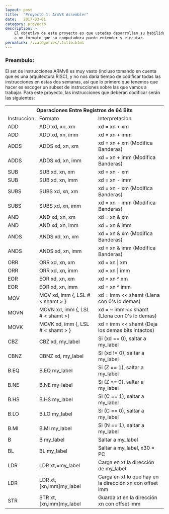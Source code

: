 ```yaml
---
layout: post
title:  "Proyecto 1: ArmV8 Assembler"
date:   2017-03-01
category: proyecto
description: >
    El objetivo de este proyecto es que ustedes desarrollen su habilidad trabajando en lenguaje ensamblador, y que logren entender como se codifica el set de instrucciones, en este caso ARMv8 
    a un formato que su computadora puede entender y ejecutar.
permalink: /:categories/:title.html
---
```


### Preambulo:

El set de instrucciones ARMv8 es muy vasto (incluso tomando en cuenta que es una arquitectura RISC), y no nos daría tiempo de codificar todas las instrucciones en estas dos semanas, así que lo
primero que tenemos que hacer es escoger un subset de instrucciones sobre las que vamos a trabajar. Para este proyecto, las instrucciones que deberán codificar serán las siguientes:

<table>
	<tr>
		<th colspan="3">Operaciones Entre Registros de 64 Bits</th>
	</tr>
	<tr>
		<td>Instruccion</td>
		<td>Formato</td>
		<td>Interpretacion</td>
	</tr>
	<tr>
		<td>ADD</td>
		<td>ADD xd, xn, xm</td>
		<td>xd = xn + xm</td>
	</tr>
	<tr>
		<td>ADD</td>
		<td>ADD xd, xn, imm</td>
		<td>xd = xn + imm</td>
	</tr>
	<tr>
		<td>ADDS</td>
		<td>ADDS xd, xn, xm</td>
		<td>xd = xn + xm (Modifica Banderas)</td>
	</tr>
	<tr>
		<td>ADDS</td>
		<td>ADDS xd, xn, imm</td>
		<td>xd = xn + imm (Modifica Banderas)</td>
	</tr>
	<tr>
		<td>SUB</td>
		<td>SUB xd, xn, xm</td>
		<td>xd = xn - xm</td>
	</tr>
	<tr>
		<td>SUB</td>
		<td>SUB xd, xn, imm</td>
		<td>xd = xn - imm</td>
	</tr>
	<tr>
		<td>SUBS</td>
		<td>SUBS xd, xn, xm</td>
		<td>xd = xn - xm (Modifica Banderas)</td>
	</tr>
	<tr>
		<td>SUBS</td>
		<td>SUBS xd, xn, imm</td>
		<td>xd = xn - imm (Modifica Banderas)</td>
	</tr>
	<tr>
		<td>AND</td>
		<td>AND xd, xn, xm</td>
		<td>xd = xn & xm</td>
	</tr>
	<tr>
		<td>AND</td>
		<td>AND xd, xn, imm</td>
		<td>xd = xn & imm</td>
	</tr>
	<tr>
		<td>ANDS</td>
		<td>ANDS xd, xn, xm</td>
		<td>xd = xn & xm (Modifica Banderas)</td>
	</tr>
	<tr>
		<td>ANDS</td>
		<td>ANDS xd, xn, imm</td>
		<td>xd = xn & imm (Modifica Banderas)</td>
	</tr>
	<tr>
		<td>ORR</td>
		<td>ORR xd, xn, xm</td>
		<td>xd = xn | xm</td>
	</tr>
	<tr>
		<td>ORR</td>
		<td>ORR xd, xn, imm</td>
		<td>xd = xn | imm</td>
	</tr>
	<tr>
		<td>EOR</td>
		<td>EOR xd, xn, xm</td>
		<td>xd = xn ^ xm</td>
	</tr>
	<tr>
		<td>EOR</td>
		<td>EOR xd, xn, imm</td>
		<td>xd = xn ^ imm</td>
	</tr>
	<tr>
		<td>MOV</td>
		<td>MOV xd, imm {, LSL # &lt shamt &gt }</td>
		<td>xd = imm << shamt (Llena con 0's lo demas)</td>
	</tr>
	<tr>
		<td>MOVN</td>
		<td>MOVN xd, imm {, LSL # &lt shamt &gt}</td>
		<td>xd = ~ imm << shamt (Llena con 0's lo demas)</td>
	</tr>
	<tr>
		<td>MOVK</td>
		<td>MOVK xd, imm {, LSL # &lt shamt &gt }</td>
		<td>xd = imm << shamt (Deja los demas bits intactos)</td>
	</tr>
	<tr>
		<td>CBZ</td>
		<td>CBZ xd, my_label</td>
		<td>Si (xd == 0), saltar a my_label</td>
	</tr>
	<tr>
		<td>CBNZ</td>
		<td>CBNZ xd, my_label</td>
		<td>Si (xd != 0), saltar a my_label</td>
	</tr>
	<tr>
		<td>B.EQ</td>
		<td>B.EQ my_label</td>
		<td>Si (Z == 1), saltar a my_label</td>
	</tr>
	<tr>
		<td>B.NE</td>
		<td>B.NE my_label</td>
		<td>Si (Z == 0), saltar a my_label</td>
	</tr>
	<tr>
		<td>B.HS</td>
		<td>B.HS my_label</td>
		<td>Si (C == 1), saltar a my_label</td>
	</tr>
	<tr>
		<td>B.LO</td>
		<td>B.LO my_label</td>
		<td>Si (C == 0), saltar a my_label</td>
	</tr>
	<tr>
		<td>B.MI</td>
		<td>B.MI my_label</td>
		<td>Si (N == 1), saltar a my_label</td>
	</tr>
	<tr>
		<td>B</td>
		<td>B my_label</td>
		<td>Saltar a my_label</td>
	</tr>
	<tr>
		<td>BL</td>
		<td>BL my_label</td>
		<td>Saltar a my_label, x30 = PC</td>
	</tr>
	<tr>
		<td>LDR</td>
		<td>LDR xt,=my_label</td>
		<td>Carga en xt la dirección de my_label</td>
	</tr>
	<tr>
		<td>LDR</td>
		<td>LDR xt,[xn,imm]my_label</td>
		<td>Carga en xt lo que hay en la dirección xn con offset imm</td>
	</tr>
	<tr>
		<td>STR</td>
		<td>STR xt,[xn,imm]my_label</td>
		<td>Guarda xt en la dirección xn con offset imm </td>
	</tr>
</table>


